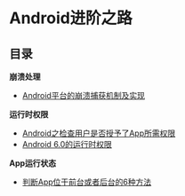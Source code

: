 # Android进阶之路


## **目录**

**崩溃处理**
- [Android平台的崩溃捕获机制及实现](http://geek.csdn.net/news/detail/50839)

**运行时权限**
- [Android之检查用户是否授予了App所需权限](http://blog.csdn.net/loveyaozu/article/details/51279342)
- [Android 6.0的运行时权限](http://droidyue.com/blog/2016/01/17/understanding-marshmallow-runtime-permission/)

**App运行状态**
- [判断App位于前台或者后台的6种方法](https://github.com/wenmingvs/AndroidProcess)


